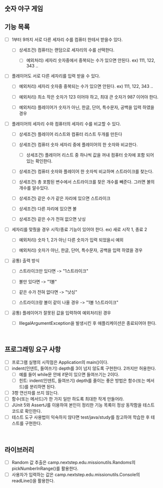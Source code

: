 ## 숫자 야구 게임

## 기능 목록

- [ ] 1부터 9까지 서로 다른 세자리 수를 컴퓨터 한테서 받을수 있다.

    - [ ] 상세조건) 컴퓨터는 랜덤으로 세자리의 수를 선택한다.

        - [ ] 예외처리) 세자리 숫자중에서 중복되는 수가 있으면 안된다. ex) 111, 122, 343 ..

- [ ] 플레이어도 서로 다른 세자리를 입력 받을 수 있다.

    - [ ] 예외처리) 세자리 숫자중 중복되는 수가 있으면 안된다. ex) 111, 122, 343 ..

    - [ ] 예외처리) 최소 작은 숫자가 123 이어야 하고, 최대 큰 숫자가 987 이어야 한다.

    - [ ] 예외처리) 플레이어가 숫자가 아닌, 한글, 단어, 특수문자, 공백을 입력 하였을 경우

- [ ] 플레이어의 세자리 수와 컴퓨터의 세자리 수를 비교할 수 있다.

    - [ ] 상세조건) 플레이어 리스트와 컴퓨터 리스트 두개를 만든다

    - [ ] 상세조건) 컴퓨터 숫자 세자리 중에 플레이어의 한 숫자와 비교한다.

        - [ ] 상세조건) 플레이어 리스트 중 하나씩 값을 꺼내 컴퓨터 숫자에 포함 되어 있는 확인한다.

    - [ ] 상세조건) 컴퓨터 숫자와 플레이어 한 숫자씩 비교하며 스트라이크를 찾는다.

    - [ ] 상세조건) 총 포함된 변수에서 스트라이크를 찾은 개수를 빼준다. 그러면 볼의 개수를 알수있다.

    - [ ] 상세조건) 같은 수가 같은 자리에 있으면 스트라이크

    - [ ] 상세조건) 다른 자리에 있으면 볼

    - [ ] 상세조건) 같은 수가 전혀 없으면 낫싱

- [ ] 세자리를 맞췄을 경우 시작/종료 기능이 있어야 한다. ex) 새로 시작 1, 종료 2

    - [ ] 예외처리) 숫자 1, 2가 아닌 다른 숫자가 입력 되었을시 예외

    - [ ] 예외처리) 숫자가 아닌, 한글, 단어, 특수문자, 공백을 입력 하였을 경우

- [ ] 공통) 출력 방식

    - [ ] 스트라이크만 있다면 -> "1스트라이크"

    - [ ] 볼만 있다면 -> "1볼"

    - [ ] 같은 수가 전혀 없다면 -> "낫싱"

    - [ ] 스트라이크랑 볼이 같이 나올 경우 -> "1볼 1스트라이크"

- [ ] 공통) 플레이어가 잘못된 값을 입력하여 예외처리된 경우

    - [ ] IllegalArgumentException을 발생시킨 후 애플리케이션은 종료되어야 한다.

<br/>

## 프로그래밍 요구 사항

- [ ] 프로그램 실행의 시작점은 Application의 main()이다.
- [ ] indent(인덴트, 들여쓰기) depth를 3이 넘지 않도록 구현한다. 2까지만 허용한다.
    - [ ] 예를 들어 while문 안에 if문이 있으면 들여쓰기는 2이다.
    - [ ] 힌트: indent(인덴트, 들여쓰기) depth를 줄이는 좋은 방법은 함수(또는 메서드)를 분리하면 된다.
- [ ] 3항 연산자를 쓰지 않는다.
- [ ] 함수(또는 메서드)가 한 가지 일만 하도록 최대한 작게 만들어라.
- [ ] JUnit 5와 AssertJ를 이용하여 본인이 정리한 기능 목록이 정상 동작함을 테스트 코드로 확인한다.
- [ ] 테스트 도구 사용법이 익숙하지 않다면 test/java/study를 참고하여 학습한 후 테스트를 구현한다.

<br/>

## 라이브러리

- [ ] Random 값 추출은 camp.nextstep.edu.missionutils.Randoms의 pickNumberInRange()를 활용한다.
- [ ] 사용자가 입력하는 값은 camp.nextstep.edu.missionutils.Console의 readLine()을 활용한다.